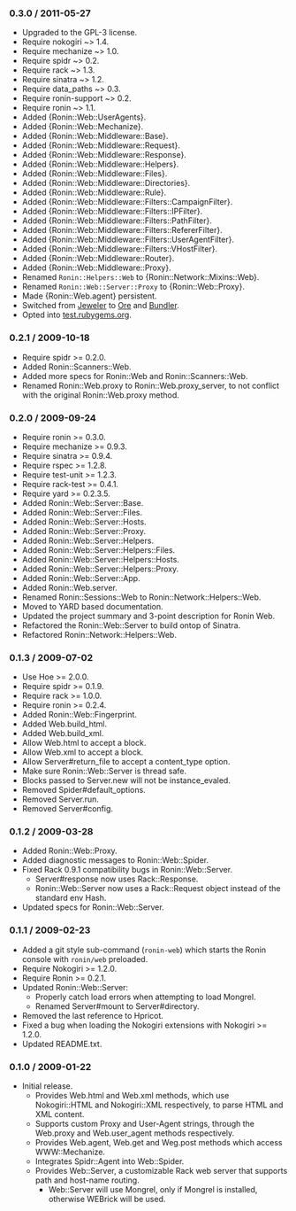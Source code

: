 ### 0.3.0 / 2011-05-27

* Upgraded to the GPL-3 license.
* Require nokogiri ~> 1.4.
* Require mechanize ~> 1.0.
* Require spidr ~> 0.2.
* Require rack ~> 1.3.
* Require sinatra ~> 1.2.
* Require data_paths ~> 0.3.
* Require ronin-support ~> 0.2.
* Require ronin ~> 1.1.
* Added {Ronin::Web::UserAgents}.
* Added {Ronin::Web::Mechanize}.
* Added {Ronin::Web::Middleware::Base}.
* Added {Ronin::Web::Middleware::Request}.
* Added {Ronin::Web::Middleware::Response}.
* Added {Ronin::Web::Middleware::Helpers}.
* Added {Ronin::Web::Middleware::Files}.
* Added {Ronin::Web::Middleware::Directories}.
* Added {Ronin::Web::Middleware::Rule}.
* Added {Ronin::Web::Middleware::Filters::CampaignFilter}.
* Added {Ronin::Web::Middleware::Filters::IPFilter}.
* Added {Ronin::Web::Middleware::Filters::PathFilter}.
* Added {Ronin::Web::Middleware::Filters::RefererFilter}.
* Added {Ronin::Web::Middleware::Filters::UserAgentFilter}.
* Added {Ronin::Web::Middleware::Filters::VHostFilter}.
* Added {Ronin::Web::Middleware::Router}.
* Added {Ronin::Web::Middleware::Proxy}.
* Renamed `Ronin::Helpers::Web` to {Ronin::Network::Mixins::Web}.
* Renamed `Ronin::Web::Server::Proxy` to {Ronin::Web::Proxy}.
* Made {Ronin::Web.agent} persistent.
* Switched from [Jeweler](https://github.com/technicalpickles/jeweler)
  to [Ore](http://github.com/ruby-ore/ore) and [Bundler](http://gembundler.com).
* Opted into [test.rubygems.org](http://test.rubygems.org/).

### 0.2.1 / 2009-10-18

* Require spidr >= 0.2.0.
* Added Ronin::Scanners::Web.
* Added more specs for Ronin::Web and Ronin::Scanners::Web.
* Renamed Ronin::Web.proxy to Ronin::Web.proxy_server, to not conflict
  with the original Ronin::Web.proxy method.

### 0.2.0 / 2009-09-24

* Require ronin >= 0.3.0.
* Require mechanize >= 0.9.3.
* Require sinatra >= 0.9.4.
* Require rspec >= 1.2.8.
* Require test-unit >= 1.2.3.
* Require rack-test >= 0.4.1.
* Require yard >= 0.2.3.5.
* Added Ronin::Web::Server::Base.
* Added Ronin::Web::Server::Files.
* Added Ronin::Web::Server::Hosts.
* Added Ronin::Web::Server::Proxy.
* Added Ronin::Web::Server::Helpers.
* Added Ronin::Web::Server::Helpers::Files.
* Added Ronin::Web::Server::Helpers::Hosts.
* Added Ronin::Web::Server::Helpers::Proxy.
* Added Ronin::Web::Server::App.
* Added Ronin::Web.server.
* Renamed Ronin::Sessions::Web to Ronin::Network::Helpers::Web.
* Moved to YARD based documentation.
* Updated the project summary and 3-point description for Ronin Web.
* Refactored the Ronin::Web::Server to build ontop of Sinatra.
* Refactored Ronin::Network::Helpers::Web.

### 0.1.3 / 2009-07-02

* Use Hoe >= 2.0.0.
* Require spidr >= 0.1.9.
* Require rack >= 1.0.0.
* Require ronin >= 0.2.4.
* Added Ronin::Web::Fingerprint.
* Added Web.build_html.
* Added Web.build_xml.
* Allow Web.html to accept a block.
* Allow Web.xml to accept a block.
* Allow Server#return_file to accept a content_type option.
* Make sure Ronin::Web::Server is thread safe.
* Blocks passed to Server.new will not be instance_evaled.
* Removed Spider#default_options.
* Removed Server.run.
* Removed Server#config.

### 0.1.2 / 2009-03-28

* Added Ronin::Web::Proxy.
* Added diagnostic messages to Ronin::Web::Spider.
* Fixed Rack 0.9.1 compatibility bugs in Ronin::Web::Server.
  * Server#response now uses Rack::Response.
  * Ronin::Web::Server now uses a Rack::Request object instead of the
    standard env Hash.
* Updated specs for Ronin::Web::Server.

### 0.1.1 / 2009-02-23

* Added a git style sub-command (`ronin-web`) which starts the Ronin
  console with `ronin/web` preloaded.
* Require Nokogiri >= 1.2.0.
* Require Ronin >= 0.2.1.
* Updated Ronin::Web::Server:
  * Properly catch load errors when attempting to load Mongrel.
  * Renamed Server#mount to Server#directory.
* Removed the last reference to Hpricot.
* Fixed a bug when loading the Nokogiri extensions with Nokogiri >= 1.2.0.
* Updated README.txt.

### 0.1.0 / 2009-01-22

* Initial release.
  * Provides Web.html and Web.xml methods, which use Nokogiri::HTML and
    Nokogiri::XML respectively, to parse HTML and XML content.
  * Supports custom Proxy and User-Agent strings, through
    the Web.proxy and Web.user_agent methods respectively.
  * Provides Web.agent, Web.get and Weg.post methods which access
    WWW::Mechanize.
  * Integrates Spidr::Agent into Web::Spider.
  * Provides Web::Server, a customizable Rack web server that supports path
    and host-name routing.
    * Web::Server will use Mongrel, only if Mongrel is installed, otherwise
      WEBrick will be used.

